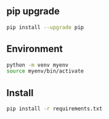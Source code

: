 ## pip upgrade
```bash
pip install --upgrade pip
```

## Environment
```bash
python -m venv myenv
source myenv/bin/activate
```

## Install
```bash
pip install -r requirements.txt
```